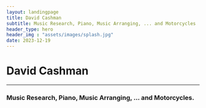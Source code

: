 ```yaml
---
layout: landingpage
title: David Cashman
subtitle: Music Research, Piano, Music Arranging, ... and Motorcycles
header_type: hero
header_img : "assets/images/splash.jpg"
date: 2023-12-19
---
```


<div class="container">
    <div class="row vertical-center">
        <div class="col-md-6 offset-md-3 content-box">
            <h1>David Cashman</h1>
            <hr>
            <h3>Music Research, Piano, Music Arranging, ... and Motorcycles.</h3>
        </div>
    </div>
</div>
 